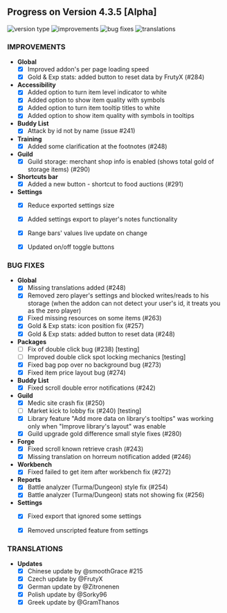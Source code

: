 ## Progress on Version 4.3.5 [Alpha]

![version type](https://img.shields.io/badge/version-alpha-yellow.svg?style=flat-square)
![improvements](https://img.shields.io/badge/improvements-14-green.svg?style=flat-square)
![bug fixes](https://img.shields.io/badge/bug%20fixes-18-red.svg?style=flat-square)
![translations](https://img.shields.io/badge/translations-5-blue.svg?style=flat-square)

### IMPROVEMENTS
- **Global**
	- [x] Improved addon's per page loading speed
	- [x] Gold & Exp stats: added button to reset data by FrutyX (#284)
- **Accessibility**
	- [x] Added option to turn item level indicator to white
	- [x] Added option to show item quality with symbols
	- [x] Added option to turn item tooltip titles to white 
	- [x] Added option to show item quality with symbols in tooltips
- **Buddy List**
	- [x] Attack by id not by name (issue #241)
- **Training**
	- [x] Added some clarification at the footnotes (#248)
- **Guild**
	- [x] Guild storage: merchant shop info is enabled (shows total gold of storage items) (#290)
- **Shortcuts bar**
	- [x] Added a new button - shortcut to food auctions (#291)
- **Settings**
	- [x] Reduce exported settings size
	- [x] Added settings export to player's notes functionality
	- [x] Range bars' values live update on change
	- [x] Updated on/off toggle buttons
	


### BUG FIXES
- **Global**
	- [x] Missing translations added (#248)
	- [x] Removed zero player's settings and blocked writes/reads to his storage (when the addon can not detect your user's id, it treats you as the zero player)
	- [x] Fixed missing resources on some items (#263)
	- [x] Gold & Exp stats: icon position fix (#257)
	- [x] Gold & Exp stats: added button to reset data (#248)
- **Packages**
	- [ ] Fix of double click bug (#238) [testing]
	- [ ] Improved double click spot locking mechanics [testing]
	- [x] Fixed bag pop over no background bug (#273)
	- [x] Fixed item price layout bug (#274)
- **Buddy List**
	- [x] Fixed scroll double error notifications (#242)
- **Guild**
	- [x] Medic site crash fix (#250)
	- [ ] Market kick to lobby fix (#240) [testing]
	- [x] Library feature "Add more data on library's tooltips" was working only when "Improve library's layout" was enable
	- [x] Guild upgrade gold difference small style fixes (#280)
- **Forge**
	- [x] Fixed scroll known retrieve crash (#243)
	- [x] Missing translation on horreum notification added (#246)
- **Workbench**
	- [x] Fixed failed to get item after workbench fix (#272)
- **Reports**
	- [x] Battle analyzer (Turma/Dungeon) style fix (#254)
	- [x] Battle analyzer (Turma/Dungeon) stats not showing fix (#256)
- **Settings**
	- [x] Fixed export that ignored some settings
	- [x] Removed unscripted feature from settings


### TRANSLATIONS
-  **Updates**
	- [x] Chinese update by @smoothGrace #215
	- [x] Czech update by @FrutyX
	- [x] German update by @Zitronenen
	- [x] Polish update by @Sorky96
	- [x] Greek update by @GramThanos
